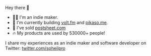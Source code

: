 Hey there 👋

- 👨‍💻 I'm an indie maker.
- 🚀 I'm currently building [volt.fm](https://volt.fm) and [pikaso.me](https://pikaso.me).
- 🚪 I've sold [postsheet.com](https://postsheet.com)
- 🔥 My products are used by 530000+ people!

I share my experiences as an indie maker and software developer on Twitter: [twitter.com/soheilpro](https://twitter.com/soheilpro)
